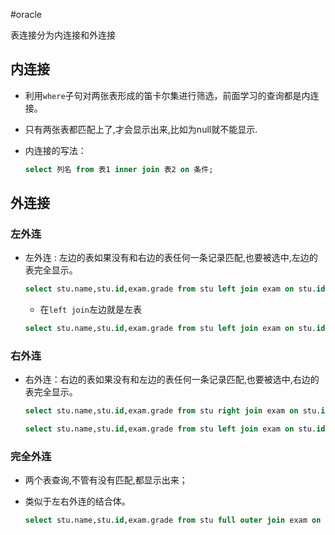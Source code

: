 #oracle

表连接分为内连接和外连接

## 内连接

- 利用`where`​子句对两张表形成的笛卡尔集进行筛选，前面学习的查询都是内连接。
- 只有两张表都匹配上了,才会显示出来,比如为null就不能显示.
- 内连接的写法：

  ```sql
  select 列名 from 表1 inner join 表2 on 条件;
  ```

## 外连接

### 左外连

- 左外连 : 左边的表如果没有和右边的表任何一条记录匹配,也要被选中,左边的表完全显示。

  ```sql
  select stu.name,stu.id,exam.grade from stu left join exam on stu.id=exam.id;  //左外连可以显示成绩为空的学生.(写法一)
  ```

  - 在`left join`​左边就是左表

  ```sql
  select stu.name,stu.id,exam.grade from stu left join exam on stu.id=exam.id(+); //写法二 +在右左外连
  ```

### 右外连

- 右外连：右边的表如果没有和左边的表任何一条记录匹配,也要被选中,右边的表完全显示。

  ```sql
  select stu.name,stu.id,exam.grade from stu right join exam on stu.id=exam.id; //写法一
  ```

  ```sql
  select stu.name,stu.id,exam.grade from stu left join exam on stu.id(+)=exam.id; //写法二 +在左右外连
  ```

### 完全外连

- 两个表查询,不管有没有匹配,都显示出来；
- 类似于左右外连的结合体。

  ```sql
  select stu.name,stu.id,exam.grade from stu full outer join exam on stu.id=exam.id; 
  ```
